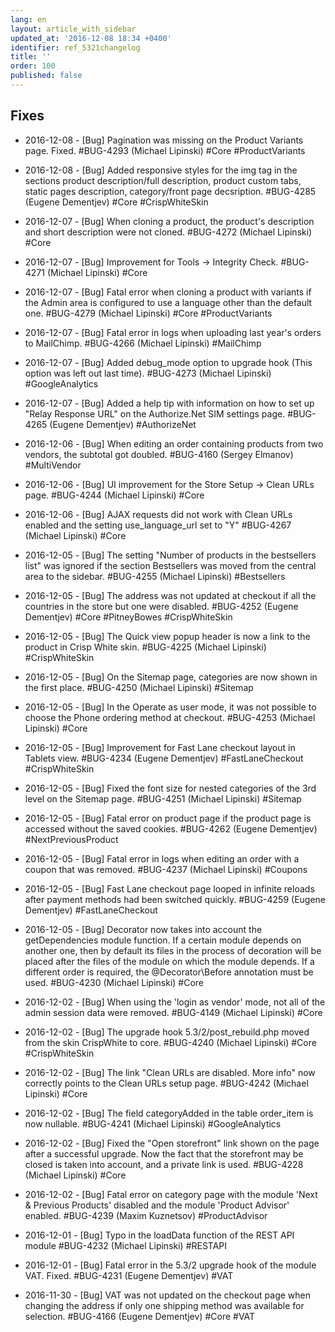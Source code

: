 ```yaml
---
lang: en
layout: article_with_sidebar
updated_at: '2016-12-08 18:34 +0400'
identifier: ref_5321changelog
title: ''
order: 100
published: false
---
```

## Fixes

* 2016-12-08 - [Bug] Pagination was missing on the Product Variants page. Fixed. #BUG-4293 (Michael Lipinski) #Core #ProductVariants

* 2016-12-08 - [Bug] Added responsive styles for the img tag in the sections product description/full description, product custom tabs, static pages description, category/front page decsription. #BUG-4285 (Eugene Dementjev) #Core #CrispWhiteSkin

* 2016-12-07 - [Bug] When cloning a product, the product's description and short description were not cloned. #BUG-4272 (Michael Lipinski) #Core

* 2016-12-07 - [Bug] Improvement for Tools -> Integrity Check. #BUG-4271 (Michael Lipinski) #Core

* 2016-12-07 - [Bug] Fatal error when cloning a product with variants if the Admin area is configured to use a language other than the default one. #BUG-4279 (Michael Lipinski) #Core #ProductVariants

* 2016-12-07 - [Bug] Fatal error in logs when uploading last year's orders to MailChimp. #BUG-4266 (Michael Lipinski) #MailChimp

* 2016-12-07 - [Bug] Added debug_mode option to upgrade hook (This option was left out last time). #BUG-4273 (Michael Lipinski) #GoogleAnalytics

* 2016-12-07 - [Bug] Added a help tip with information on how to set up "Relay Response URL" on the Authorize.Net SIM settings page. #BUG-4265 (Eugene Dementjev) #AuthorizeNet

* 2016-12-06 - [Bug] When editing an order containing products from two vendors, the subtotal got doubled. #BUG-4160 (Sergey Elmanov) #MultiVendor

* 2016-12-06 - [Bug] UI improvement for the Store Setup -> Clean URLs page. #BUG-4244 (Michael Lipinski) #Core

* 2016-12-06 - [Bug] AJAX requests did not work with Clean URLs enabled and the setting use_language_url set to "Y" #BUG-4267 (Michael Lipinski) #Core

* 2016-12-05 - [Bug] The setting "Number of products in the bestsellers list" was ignored if the section Bestsellers was moved from the central area to the sidebar. #BUG-4255 (Michael Lipinski) #Bestsellers

* 2016-12-05 - [Bug] The address was not updated at checkout if all the countries in the store but one were disabled. #BUG-4252 (Eugene Dementjev) #Core #PitneyBowes #CrispWhiteSkin

* 2016-12-05 - [Bug] The Quick view popup header is now a link to the product in Crisp White skin. #BUG-4225 (Michael Lipinski) #CrispWhiteSkin

* 2016-12-05 - [Bug] On the Sitemap page, categories are now shown in the first place. #BUG-4250 (Michael Lipinski) #Sitemap

* 2016-12-05 - [Bug] In the Operate as user mode, it was not possible to choose the Phone ordering method at checkout. #BUG-4253 (Michael Lipinski) #Core

* 2016-12-05 - [Bug] Improvement for Fast Lane checkout layout in Tablets view. #BUG-4234 (Eugene Dementjev) #FastLaneCheckout #CrispWhiteSkin

* 2016-12-05 - [Bug] Fixed the font size for nested categories of the 3rd level on the Sitemap page. #BUG-4251 (Michael Lipinski) #Sitemap

* 2016-12-05 - [Bug] Fatal error on product page if the product page is accessed without the saved cookies. #BUG-4262 (Eugene Dementjev) #NextPreviousProduct

* 2016-12-05 - [Bug] Fatal error in logs when editing an order with a coupon that was removed. #BUG-4237 (Michael Lipinski) #Coupons

* 2016-12-05 - [Bug] Fast Lane checkout page looped in infinite reloads after payment methods had been switched quickly. #BUG-4259 (Eugene Dementjev) #FastLaneCheckout

* 2016-12-05 - [Bug] Decorator now takes into account the getDependencies module function. If a certain module depends on another one, then by default its files in the process of decoration will be placed after the files of the module on which the module depends. If a different order is required, the @Decorator\Before annotation must be used. #BUG-4230 (Michael Lipinski) #Core

* 2016-12-02 - [Bug] When using the 'login as vendor' mode, not all of the admin session data were removed. #BUG-4149 (Michael Lipinski) #Core

* 2016-12-02 - [Bug] The upgrade hook 5.3/2/post_rebuild.php moved from the skin CrispWhite to core. #BUG-4240 (Michael Lipinski) #Core #CrispWhiteSkin

* 2016-12-02 - [Bug] The link "Clean URLs are disabled. More info" now correctly points to the Clean URLs setup page. #BUG-4242 (Michael Lipinski) #Core

* 2016-12-02 - [Bug] The field categoryAdded in the table order_item is now nullable. #BUG-4241 (Michael Lipinski) #GoogleAnalytics

* 2016-12-02 - [Bug] Fixed the "Open storefront" link shown on the page after a successful upgrade. Now the fact that the storefront may be closed is taken into account, and a private link is used. #BUG-4228 (Michael Lipinski) #Core

* 2016-12-02 - [Bug] Fatal error on category page with the module 'Next & Previous Products' disabled and the module 'Product Advisor' enabled. #BUG-4239 (Maxim Kuznetsov) #ProductAdvisor

* 2016-12-01 - [Bug] Typo in the loadData function of the REST API module #BUG-4232 (Michael Lipinski) #RESTAPI

* 2016-12-01 - [Bug] Fatal error in the 5.3/2 upgrade hook of the module VAT. Fixed. #BUG-4231 (Eugene Dementjev) #VAT

* 2016-11-30 - [Bug] VAT was not updated on the checkout page when changing the address if only one shipping method was available for selection. #BUG-4166 (Eugene Dementjev) #Core #VAT



